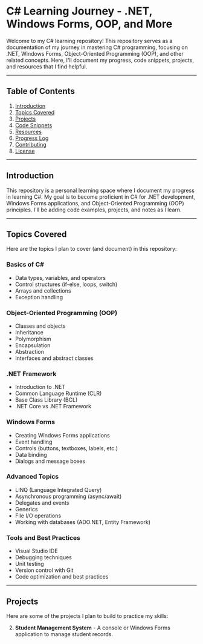 # C# Learning Journey - .NET, Windows Forms, OOP, and More

Welcome to my C# learning repository! This repository serves as a documentation of my journey in mastering C# programming, focusing on .NET, Windows Forms, Object-Oriented Programming (OOP), and other related concepts. Here, I'll document my progress, code snippets, projects, and resources that I find helpful.

---

## Table of Contents
1. [Introduction](#introduction)
2. [Topics Covered](#topics-covered)
3. [Projects](#projects)
4. [Code Snippets](#code-snippets)
5. [Resources](#resources)
6. [Progress Log](#progress-log)
7. [Contributing](#contributing)
8. [License](#license)

---

## Introduction
This repository is a personal learning space where I document my progress in learning C#. My goal is to become proficient in C# for .NET development, Windows Forms applications, and Object-Oriented Programming (OOP) principles. I'll be adding code examples, projects, and notes as I learn.

---

## Topics Covered
Here are the topics I plan to cover (and document) in this repository:

### Basics of C#
- Data types, variables, and operators
- Control structures (if-else, loops, switch)
- Arrays and collections
- Exception handling

### Object-Oriented Programming (OOP)
- Classes and objects
- Inheritance
- Polymorphism
- Encapsulation
- Abstraction
- Interfaces and abstract classes

### .NET Framework
- Introduction to .NET
- Common Language Runtime (CLR)
- Base Class Library (BCL)
- .NET Core vs .NET Framework

### Windows Forms
- Creating Windows Forms applications
- Event handling
- Controls (buttons, textboxes, labels, etc.)
- Data binding
- Dialogs and message boxes

### Advanced Topics
- LINQ (Language Integrated Query)
- Asynchronous programming (async/await)
- Delegates and events
- Generics
- File I/O operations
- Working with databases (ADO.NET, Entity Framework)

### Tools and Best Practices
- Visual Studio IDE
- Debugging techniques
- Unit testing
- Version control with Git
- Code optimization and best practices

---

## Projects
Here are some of the projects I plan to build to practice my skills:

2. **Student Management System** - A console or Windows Forms application to manage student records.

